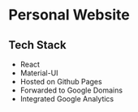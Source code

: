 # Personal Website


<!-- *06/17/2020* My laptop motherboard just got fried and I am currently out of town, so project will have to be on hold for now until I get a new laptop.

*06/20/2020* I opened up my laptop and did a reset with the mother board by disconnecting and reconnecting the CMOS battery, and it seemed to have worked. But now the laptop does turn on sometimes and other times it does not at all. I ordered a new laptop and will continue project whenever possible with the state of my current laptop.

*06/27/2020* I now have my new laptop up and running, will still need a few days to settle in but can now continue with project with ease.

*07/03/2020* Taking a pause or will be working less on this project. I have linked it to my Linkedin and Instagram. So far the only content is the resume, but I hope to add some food blogs and when travel blogs in 6-8 months from now when COVID has gone down, hopefully. I could monetize my blogs on medium, though I would like link the specific pages or just make it available to everyone. Will need to look into it.  -->

## Tech Stack
* React
* Material-UI
* Hosted on Github Pages
* Forwarded to Google Domains
* Integrated Google Analytics
